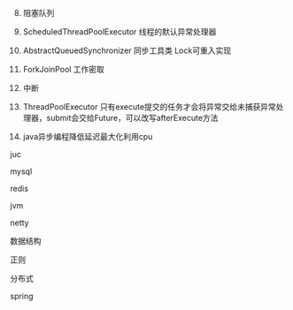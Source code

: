 8. 阻塞队列
3. ScheduledThreadPoolExecutor   线程的默认异常处理器
5. AbstractQueuedSynchronizer 同步工具类  Lock可重入实现  




4. ForkJoinPool  工作密取






1. 中断
2. ThreadPoolExecutor  只有execute提交的任务才会将异常交给未捕获异常处理器，submit会交给Future，可以改写afterExecute方法
4. java异步编程降低延迟最大化利用cpu






juc


mysql

redis

jvm

netty

数据结构

正则

分布式

spring